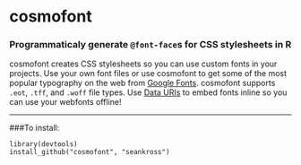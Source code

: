 # cosmofont

### Programmaticaly generate `@font-face`s for CSS stylesheets in R

cosmofont creates CSS stylesheets so you can use custom fonts in your projects. Use your own font files or use cosmofont to get some of the most popular typography on the web from [Google Fonts](http://google.com/fonts). cosmofont supports `.eot`, `.tff`, and `.woff` file types. Use [Data URIs](https://en.wikipedia.org/wiki/Data_URI_scheme) to embed fonts inline so you can use your webfonts offline!

---

###To install:

```
library(devtools)
install_github("cosmofont", "seankross")
```

